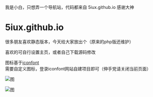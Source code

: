 我是小白，只想弄一个导航站，代码都来自 5iux.github.io 感谢大神


# 5iux.github.io


很多朋友喜欢静态版本，今天给大家放出个（原来的php版还维护）   

喜欢的可自行设置主页，或者自己下载源码修改

图标基于[iconfont](https://www.iconfont.cn/)   
需要自定义图标，登录iconfont网站自建项目即可（伸手党请关闭当前页面）   



![图](https://cdn.jsdelivr.net/gh/5iux/uploads/pic/20210817115329.gif)   


![图](https://cdn.jsdelivr.net/gh/5iux/uploads/pic/20210817115705.gif)   

     

    


